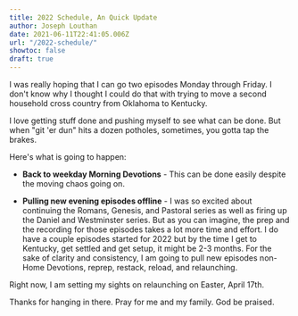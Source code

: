 ```yaml
---
title: 2022 Schedule, An Quick Update
author: Joseph Louthan
date: 2021-06-11T22:41:05.006Z
url: "/2022-schedule/"
showtoc: false
draft: true
---
```

I was really hoping that I can go two episodes Monday through Friday. I don't know why I thought I could do that with trying to move a second household cross country from Oklahoma to Kentucky.

I love getting stuff done and pushing myself to see what can be done. But when "git 'er dun" hits a dozen potholes, sometimes, you gotta tap the brakes.

Here's what is going to happen:

- **Back to weekday Morning Devotions** - This can be done easily despite the moving chaos going on.

- **Pulling new evening episodes offline** - I was so excited about continuing the Romans, Genesis, and Pastoral series as well as firing up the Daniel and Westminster series. But as you can imagine, the prep and the recording for those episodes takes a lot more time and effort. I do have a couple episodes started for 2022 but by the time I get to Kentucky, get settled and get setup, it might be 2-3 months. For the sake of clarity and consistency, I am going to pull new episodes non-Home Devotions, reprep, restack, reload, and relaunching.

Right now, I am setting my sights on relaunching on Easter, April 17th.

Thanks for hanging in there. Pray for me and my family. God be praised.
